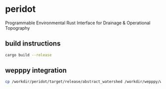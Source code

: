 # peridot
Programmable Environmental Rust Interface for Drainage &amp; Operational Topography


## build instructions

```bash
cargo build --release
```


## wepppy integration

```bash
cp /workdir/peridot/target/release/abstract_watershed /workdir/wepppy/wepppy/topo/peridot/bin/
```
